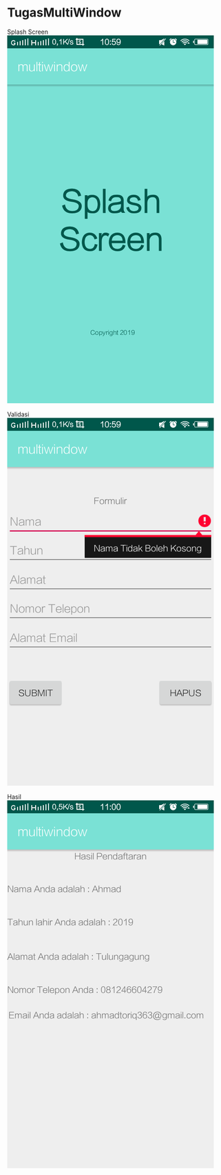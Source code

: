 # TugasMultiWindow

Splash Screen
![alt text](https://github.com/AhmadTorik/TugasMultiWindow/blob/master/Multiwindow1.png)

Validasi
![alt text](https://github.com/AhmadTorik/TugasMultiWindow/blob/master/Validasi.png)

Hasil
![alt text](https://github.com/AhmadTorik/TugasMultiWindow/blob/master/HasilValidasi.png)
